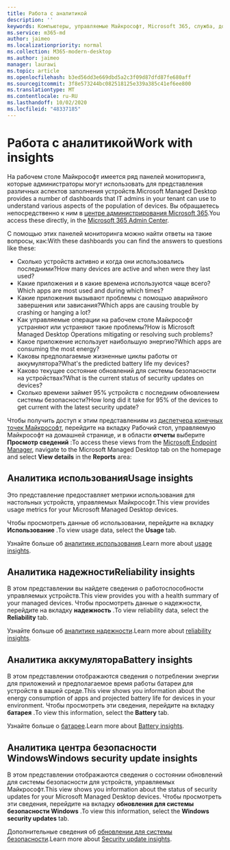 ```yaml
---
title: Работа с аналитикой
description: ''
keywords: Компьютеры, управляемые Майкрософт, Microsoft 365, служба, документация
ms.service: m365-md
author: jaimeo
ms.localizationpriority: normal
ms.collection: M365-modern-desktop
ms.author: jaimeo
manager: laurawi
ms.topic: article
ms.openlocfilehash: b3ed56dd3e669dbd5a2c3f09d87dfd87fe680aff
ms.sourcegitcommit: 3f8e573244bc082518125e339a385c41ef6ee800
ms.translationtype: MT
ms.contentlocale: ru-RU
ms.lasthandoff: 10/02/2020
ms.locfileid: "48337185"
---
```

# <a name="work-with-insights"></a><span data-ttu-id="29ded-103">Работа с аналитикой</span><span class="sxs-lookup"><span data-stu-id="29ded-103">Work with insights</span></span>

<span data-ttu-id="29ded-104">На рабочем столе Майкрософт имеется ряд панелей мониторинга, которые администраторы могут использовать для представления различных аспектов заполнения устройств.</span><span class="sxs-lookup"><span data-stu-id="29ded-104">Microsoft Managed Desktop provides a number of dashboards that IT admins in your tenant can use to understand various aspects of the population of devices.</span></span> <span data-ttu-id="29ded-105">Вы обращаетесь непосредственно к ним в [центре администрирования Microsoft 365](https://admin.microsoft.com/adminportal/home?previewoff=false#/microsoftmanageddesktop).</span><span class="sxs-lookup"><span data-stu-id="29ded-105">You access these directly, in the [Microsoft 365 Admin Center](https://admin.microsoft.com/adminportal/home?previewoff=false#/microsoftmanageddesktop).</span></span>

<span data-ttu-id="29ded-106">С помощью этих панелей мониторинга можно найти ответы на такие вопросы, как:</span><span class="sxs-lookup"><span data-stu-id="29ded-106">With these dashboards you can find the answers to questions like these:</span></span>

- <span data-ttu-id="29ded-107">Сколько устройств активно и когда они использовались последними?</span><span class="sxs-lookup"><span data-stu-id="29ded-107">How many devices are active and when were they last used?</span></span>
- <span data-ttu-id="29ded-108">Какие приложения и в какие времена используются чаще всего?</span><span class="sxs-lookup"><span data-stu-id="29ded-108">Which apps are most used and during which times?</span></span>
- <span data-ttu-id="29ded-109">Какие приложения вызывают проблемы с помощью аварийного завершения или зависания?</span><span class="sxs-lookup"><span data-stu-id="29ded-109">Which apps are causing trouble by crashing or hanging a lot?</span></span>
- <span data-ttu-id="29ded-110">Как управляемые операции на рабочем столе Майкрософт устраняют или устраняют такие проблемы?</span><span class="sxs-lookup"><span data-stu-id="29ded-110">How is Microsoft Managed Desktop Operations mitigating or resolving such problems?</span></span>
- <span data-ttu-id="29ded-111">Какое приложение использует наибольшую энергию?</span><span class="sxs-lookup"><span data-stu-id="29ded-111">Which apps are consuming the most energy?</span></span>
- <span data-ttu-id="29ded-112">Каковы предполагаемые жизненные циклы работы от аккумулятора?</span><span class="sxs-lookup"><span data-stu-id="29ded-112">What's the predicted battery life my devices?</span></span>
- <span data-ttu-id="29ded-113">Каково текущее состояние обновлений для системы безопасности на устройствах?</span><span class="sxs-lookup"><span data-stu-id="29ded-113">What is the current status of security updates on devices?</span></span>
- <span data-ttu-id="29ded-114">Сколько времени займет 95% устройств с последним обновлением системы безопасности?</span><span class="sxs-lookup"><span data-stu-id="29ded-114">How long did it take for 95% of the devices to get current with the latest security update?</span></span>

<span data-ttu-id="29ded-115">Чтобы получить доступ к этим представлениям из [диспетчера конечных точек Майкрософт](https://endpoint.microsoft.com/), перейдите на вкладку Рабочий стол, управляемую Майкрософт на домашней странице, и в области **отчеты** выберите **Просмотр сведений** :</span><span class="sxs-lookup"><span data-stu-id="29ded-115">To access these views from the [Microsoft Endpoint Manager](https://endpoint.microsoft.com/), navigate to the Microsoft Managed Desktop tab on the homepage and select **View details** in the **Reports** area:</span></span>

<!--Update picture to show in MEM [Admin center with Reports area in the upper right including the device reports card and the "view details" link.](../../media/insights_overview.png)-->


## <a name="usage-insights"></a><span data-ttu-id="29ded-116">Аналитика использования</span><span class="sxs-lookup"><span data-stu-id="29ded-116">Usage insights</span></span>
<span data-ttu-id="29ded-117">Это представление предоставляет метрики использования для настольных устройств, управляемых Майкрософт.</span><span class="sxs-lookup"><span data-stu-id="29ded-117">This view provides usage metrics for your Microsoft Managed Desktop devices.</span></span> 

<span data-ttu-id="29ded-118">Чтобы просмотреть данные об использовании, перейдите на вкладку **Использование** .</span><span class="sxs-lookup"><span data-stu-id="29ded-118">To view usage data, select the **Usage** tab.</span></span>

<span data-ttu-id="29ded-119">Узнайте больше об [аналитике использования](usage-insights.md).</span><span class="sxs-lookup"><span data-stu-id="29ded-119">Learn more about [usage insights](usage-insights.md).</span></span>

## <a name="reliability-insights"></a><span data-ttu-id="29ded-120">Аналитика надежности</span><span class="sxs-lookup"><span data-stu-id="29ded-120">Reliability insights</span></span>
<span data-ttu-id="29ded-121">В этом представлении вы найдете сведения о работоспособности управляемых устройств.</span><span class="sxs-lookup"><span data-stu-id="29ded-121">This view provides you with a health summary of your managed devices.</span></span> <span data-ttu-id="29ded-122">Чтобы просмотреть данные о надежности, перейдите на вкладку **надежность** .</span><span class="sxs-lookup"><span data-stu-id="29ded-122">To view reliability data, select the **Reliability** tab.</span></span>

<span data-ttu-id="29ded-123">Узнайте больше об [аналитике надежности](reliability-insights.md).</span><span class="sxs-lookup"><span data-stu-id="29ded-123">Learn more about [reliability insights](reliability-insights.md).</span></span>

## <a name="battery-insights"></a><span data-ttu-id="29ded-124">Аналитика аккумулятора</span><span class="sxs-lookup"><span data-stu-id="29ded-124">Battery insights</span></span>
<span data-ttu-id="29ded-125">В этом представлении отображаются сведения о потреблении энергии для приложений и предполагаемое время работы батареи для устройств в вашей среде.</span><span class="sxs-lookup"><span data-stu-id="29ded-125">This view shows you information about the energy consumption of apps and projected battery life for devices in your environment.</span></span> <span data-ttu-id="29ded-126">Чтобы просмотреть эти сведения, перейдите на вкладку **батарея** .</span><span class="sxs-lookup"><span data-stu-id="29ded-126">To view this information, select the **Battery** tab.</span></span>

<span data-ttu-id="29ded-127">Узнайте больше о [батарее](battery-insights.md).</span><span class="sxs-lookup"><span data-stu-id="29ded-127">Learn more about [Battery insights](battery-insights.md).</span></span>

## <a name="windows-security-update-insights"></a><span data-ttu-id="29ded-128">Аналитика центра безопасности Windows</span><span class="sxs-lookup"><span data-stu-id="29ded-128">Windows security update insights</span></span>
<span data-ttu-id="29ded-129">В этом представлении отображаются сведения о состоянии обновлений для системы безопасности для устройств, управляемых Майкрософт.</span><span class="sxs-lookup"><span data-stu-id="29ded-129">This view shows you information about the status of security updates for your Microsoft Managed Desktop devices.</span></span> <span data-ttu-id="29ded-130">Чтобы просмотреть эти сведения, перейдите на вкладку **обновления для системы безопасности Windows** .</span><span class="sxs-lookup"><span data-stu-id="29ded-130">To view this information, select the **Windows security updates** tab.</span></span>

<span data-ttu-id="29ded-131">Дополнительные сведения об [обновлении для системы безопасности](security-update-insights.md).</span><span class="sxs-lookup"><span data-stu-id="29ded-131">Learn more about [Security update insights](security-update-insights.md).</span></span>
